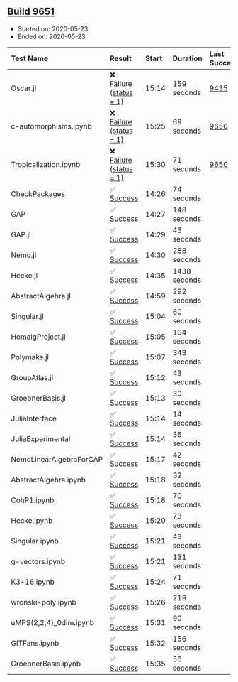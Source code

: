 ## [Build 9651](https://oscarci.mathematik.uni-kl.de/job/oscar/9651/)

* Started on: 2020-05-23
* Ended on: 2020-05-23

| Test Name    | Result | Start | Duration | Last Success | First Failure |
|:-------------|:-------|:------|:---------|:-------------|:--------------|
| Oscar.jl | ❌ [Failure (status = 1)](https://oscarci.mathematik.uni-kl.de/job/oscar/9651/artifact/logs/build-9651/Oscar.jl.log) | 15:14 | 159 seconds | [9435](https://oscarci.mathematik.uni-kl.de/job/oscar/9435/) | [9436](https://oscarci.mathematik.uni-kl.de/job/oscar/9436/) |
| c-automorphisms.ipynb | ❌ [Failure (status = 1)](https://oscarci.mathematik.uni-kl.de/job/oscar/9651/artifact/logs/build-9651/c-automorphisms.ipynb.log) | 15:25 | 69 seconds | [9650](https://oscarci.mathematik.uni-kl.de/job/oscar/9650/) | [9651](https://oscarci.mathematik.uni-kl.de/job/oscar/9651/) |
| Tropicalization.ipynb | ❌ [Failure (status = 1)](https://oscarci.mathematik.uni-kl.de/job/oscar/9651/artifact/logs/build-9651/Tropicalization.ipynb.log) | 15:30 | 71 seconds | [9650](https://oscarci.mathematik.uni-kl.de/job/oscar/9650/) | [9651](https://oscarci.mathematik.uni-kl.de/job/oscar/9651/) |
| CheckPackages | ✅ [Success](https://oscarci.mathematik.uni-kl.de/job/oscar/9651/artifact/logs/build-9651/CheckPackages.log) | 14:26 | 74 seconds |  |  |
| GAP | ✅ [Success](https://oscarci.mathematik.uni-kl.de/job/oscar/9651/artifact/logs/build-9651/GAP.log) | 14:27 | 148 seconds |  |  |
| GAP.jl | ✅ [Success](https://oscarci.mathematik.uni-kl.de/job/oscar/9651/artifact/logs/build-9651/GAP.jl.log) | 14:29 | 43 seconds |  |  |
| Nemo.jl | ✅ [Success](https://oscarci.mathematik.uni-kl.de/job/oscar/9651/artifact/logs/build-9651/Nemo.jl.log) | 14:30 | 288 seconds |  |  |
| Hecke.jl | ✅ [Success](https://oscarci.mathematik.uni-kl.de/job/oscar/9651/artifact/logs/build-9651/Hecke.jl.log) | 14:35 | 1438 seconds |  |  |
| AbstractAlgebra.jl | ✅ [Success](https://oscarci.mathematik.uni-kl.de/job/oscar/9651/artifact/logs/build-9651/AbstractAlgebra.jl.log) | 14:59 | 292 seconds |  |  |
| Singular.jl | ✅ [Success](https://oscarci.mathematik.uni-kl.de/job/oscar/9651/artifact/logs/build-9651/Singular.jl.log) | 15:04 | 60 seconds |  |  |
| HomalgProject.jl | ✅ [Success](https://oscarci.mathematik.uni-kl.de/job/oscar/9651/artifact/logs/build-9651/HomalgProject.jl.log) | 15:05 | 104 seconds |  |  |
| Polymake.jl | ✅ [Success](https://oscarci.mathematik.uni-kl.de/job/oscar/9651/artifact/logs/build-9651/Polymake.jl.log) | 15:07 | 343 seconds |  |  |
| GroupAtlas.jl | ✅ [Success](https://oscarci.mathematik.uni-kl.de/job/oscar/9651/artifact/logs/build-9651/GroupAtlas.jl.log) | 15:12 | 43 seconds |  |  |
| GroebnerBasis.jl | ✅ [Success](https://oscarci.mathematik.uni-kl.de/job/oscar/9651/artifact/logs/build-9651/GroebnerBasis.jl.log) | 15:13 | 30 seconds |  |  |
| JuliaInterface | ✅ [Success](https://oscarci.mathematik.uni-kl.de/job/oscar/9651/artifact/logs/build-9651/JuliaInterface.log) | 15:14 | 14 seconds |  |  |
| JuliaExperimental | ✅ [Success](https://oscarci.mathematik.uni-kl.de/job/oscar/9651/artifact/logs/build-9651/JuliaExperimental.log) | 15:14 | 36 seconds |  |  |
| NemoLinearAlgebraForCAP | ✅ [Success](https://oscarci.mathematik.uni-kl.de/job/oscar/9651/artifact/logs/build-9651/NemoLinearAlgebraForCAP.log) | 15:17 | 42 seconds |  |  |
| AbstractAlgebra.ipynb | ✅ [Success](https://oscarci.mathematik.uni-kl.de/job/oscar/9651/artifact/logs/build-9651/AbstractAlgebra.ipynb.log) | 15:18 | 32 seconds |  |  |
| CohP1.ipynb | ✅ [Success](https://oscarci.mathematik.uni-kl.de/job/oscar/9651/artifact/logs/build-9651/CohP1.ipynb.log) | 15:18 | 70 seconds |  |  |
| Hecke.ipynb | ✅ [Success](https://oscarci.mathematik.uni-kl.de/job/oscar/9651/artifact/logs/build-9651/Hecke.ipynb.log) | 15:20 | 73 seconds |  |  |
| Singular.ipynb | ✅ [Success](https://oscarci.mathematik.uni-kl.de/job/oscar/9651/artifact/logs/build-9651/Singular.ipynb.log) | 15:21 | 43 seconds |  |  |
| g-vectors.ipynb | ✅ [Success](https://oscarci.mathematik.uni-kl.de/job/oscar/9651/artifact/logs/build-9651/g-vectors.ipynb.log) | 15:21 | 131 seconds |  |  |
| K3-16.ipynb | ✅ [Success](https://oscarci.mathematik.uni-kl.de/job/oscar/9651/artifact/logs/build-9651/K3-16.ipynb.log) | 15:24 | 71 seconds |  |  |
| wronski-poly.ipynb | ✅ [Success](https://oscarci.mathematik.uni-kl.de/job/oscar/9651/artifact/logs/build-9651/wronski-poly.ipynb.log) | 15:26 | 219 seconds |  |  |
| uMPS(2,2,4)_0dim.ipynb | ✅ [Success](https://oscarci.mathematik.uni-kl.de/job/oscar/9651/artifact/logs/build-9651/uMPS-2-2-4-_0dim.ipynb.log) | 15:31 | 90 seconds |  |  |
| GITFans.ipynb | ✅ [Success](https://oscarci.mathematik.uni-kl.de/job/oscar/9651/artifact/logs/build-9651/GITFans.ipynb.log) | 15:32 | 156 seconds |  |  |
| GroebnerBasis.ipynb | ✅ [Success](https://oscarci.mathematik.uni-kl.de/job/oscar/9651/artifact/logs/build-9651/GroebnerBasis.ipynb.log) | 15:35 | 56 seconds |  |  |
